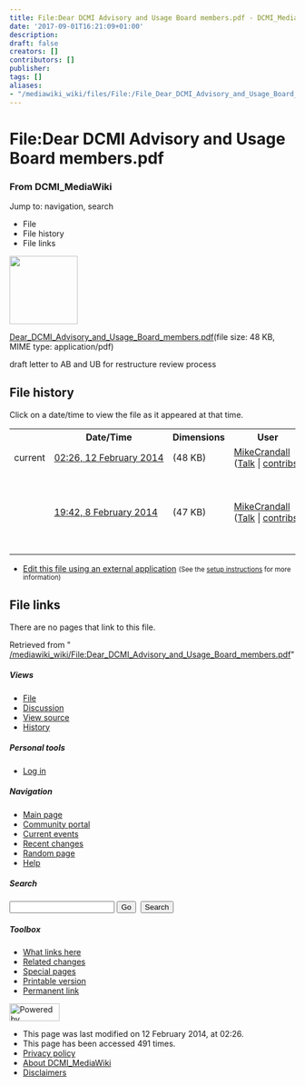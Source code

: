 ```yaml
---
title: File:Dear DCMI Advisory and Usage Board members.pdf - DCMI_MediaWiki
date: '2017-09-01T16:21:09+01:00'
description: 
draft: false
creators: []
contributors: []
publisher: 
tags: []
aliases:
- "/mediawiki_wiki/files/File:/File_Dear_DCMI_Advisory_and_Usage_Board_members.pdf.html"
---
```


<a id="top"></a>
# File:Dear DCMI Advisory and Usage Board members.pdf

### From DCMI\_MediaWiki

Jump to: navigation, search
<!-- start content -->
- File
- File history
- File links

 [<img alt="" src="/skins/common/images/icons/fileicon-pdf.png" width="120" height="120">](/mediawiki_wiki/files/Dear_DCMI_Advisory_and_Usage_Board_members.pdf)

[Dear\_DCMI\_Advisory\_and\_Usage\_Board\_members.pdf](/mediawiki_wiki/files/Dear_DCMI_Advisory_and_Usage_Board_members.pdf "Dear DCMI Advisory and Usage Board members.pdf")‎(file size: 48 KB, MIME type: application/pdf)

draft letter to AB and UB for restructure review process

<!-- 
NewPP limit report
Preprocessor node count: 1/1000000
Post-expand include size: 0/2097152 bytes
Template argument size: 0/2097152 bytes
Expensive parser function count: 0/100
-->
## File history

Click on a date/time to view the file as it appeared at that time.

<table class="wikitable filehistory">
  <tr>
    <td></td>
    <th>Date/Time</th>
    <th>Dimensions</th>
    <th>User</th>
    <th>Comment</th>
  </tr>
  <tr>
    <td>current</td>
    <td class="filehistory-selected" style="white-space: nowrap;"><a href="/mediawiki_wiki/files/Dear_DCMI_Advisory_and_Usage_Board_members.pdf">02:26, 12 February 2014</a></td>
    <td> <span style="white-space: nowrap;">(48 KB)</span>
    </td>
    <td>
      <a href="/index.php?title=User:MikeCrandall&amp;action=edit&amp;redlink=1" class="new mw-userlink" title="User:MikeCrandall (page does not exist)">MikeCrandall</a> <span style="white-space: nowrap;"> <span class="mw-usertoollinks">(<a href="/index.php?title=User_talk:MikeCrandall&amp;action=edit&amp;redlink=1" class="new" title="User talk:MikeCrandall (page does not exist)">Talk</a> | <a href="/index.php/Special:Contributions/MikeCrandall" title="Special:Contributions/MikeCrandall">contribs</a>)</span></span>
    </td>
    <td></td>
  </tr>
  <tr>
    <td></td>
    <td style="white-space: nowrap;"><a href="/images/archive/4/44/20140212022632%21Dear_DCMI_Advisory_and_Usage_Board_members.pdf">19:42, 8 February 2014</a></td>
    <td> <span style="white-space: nowrap;">(47 KB)</span>
    </td>
    <td>
      <a href="/index.php?title=User:MikeCrandall&amp;action=edit&amp;redlink=1" class="new mw-userlink" title="User:MikeCrandall (page does not exist)">MikeCrandall</a> <span style="white-space: nowrap;"> <span class="mw-usertoollinks">(<a href="/index.php?title=User_talk:MikeCrandall&amp;action=edit&amp;redlink=1" class="new" title="User talk:MikeCrandall (page does not exist)">Talk</a> | <a href="/index.php/Special:Contributions/MikeCrandall" title="Special:Contributions/MikeCrandall">contribs</a>)</span></span>
    </td>
    <td> <span class="comment">(draft letter to AB and UB for restructure review process)</span>
    </td>
  </tr>
</table>

  

- [Edit this file using an external application](/index.php?title=File:Dear_DCMI_Advisory_and_Usage_Board_members.pdf&action=edit&externaledit=true&mode=file "File:Dear DCMI Advisory and Usage Board members.pdf") <small>(See the <a href="http://www.mediawiki.org/wiki/Manual:External_editors" class="external text" rel="nofollow">setup instructions</a> for more information)</small>

## File links

There are no pages that link to this file.

Retrieved from " [/mediawiki_wiki/File:Dear\_DCMI\_Advisory\_and\_Usage\_Board\_members.pdf](/mediawiki_wiki/files/File:/File:Dear_DCMI_Advisory_and_Usage_Board_members.pdf.html)"

<!-- end content -->

##### Views

- [File](/mediawiki_wiki/files/File:/File:Dear_DCMI_Advisory_and_Usage_Board_members.pdf.html "View the file page [c]")
- [Discussion](/index.php?title=File_talk:Dear_DCMI_Advisory_and_Usage_Board_members.pdf&action=edit&redlink=1 "Discussion about the content page [t]")
- [View source](/index.php?title=File:Dear_DCMI_Advisory_and_Usage_Board_members.pdf&action=edit "This page is protected.
You can view its source [e]")
- [History](/index.php?title=File:Dear_DCMI_Advisory_and_Usage_Board_members.pdf&action=history "Past revisions of this page [h]")

##### Personal tools

- [Log in](/index.php?title=Special:UserLogin&returnto=File:Dear_DCMI_Advisory_and_Usage_Board_members.pdf "You are encouraged to log in; however, it is not mandatory [o]")

<script type="text/javascript"> if (window.isMSIE55) fixalpha(); </script>

##### Navigation

- [Main page](/index.php/Main_Page "Visit the main page [z]")
- [Community portal](/index.php/DCMI_MediaWiki:Community_portal "About the project, what you can do, where to find things")
- [Current events](/index.php/DCMI_MediaWiki:Current_events "Find background information on current events")
- [Recent changes](/index.php/Special:RecentChanges "The list of recent changes in the wiki [r]")
- [Random page](/index.php/Special:Random "Load a random page [x]")
- [Help](/index.php/Help:Contents "The place to find out")

##### <label for="searchInput">Search</label>

<form action="/index.php" id="searchform">
				<input type="hidden" name="title" value="Special:Search">
				<input id="searchInput" title="Search DCMI_MediaWiki" accesskey="f" type="search" name="search">
				<input type="submit" name="go" class="searchButton" id="searchGoButton" value="Go" title="Go to a page with this exact name if exists"> 
				<input type="submit" name="fulltext" class="searchButton" id="mw-searchButton" value="Search" title="Search the pages for this text">
			</form>

##### Toolbox

- [What links here](/index.php/Special:WhatLinksHere/File:Dear_DCMI_Advisory_and_Usage_Board_members.pdf "List of all wiki pages that link here [j]")
- [Related changes](/index.php/Special:RecentChangesLinked/File:Dear_DCMI_Advisory_and_Usage_Board_members.pdf "Recent changes in pages linked from this page [k]")
- [Special pages](/index.php/Special:SpecialPages "List of all special pages [q]")
- [Printable version](/index.php?title=File:Dear_DCMI_Advisory_and_Usage_Board_members.pdf&printable=yes "Printable version of this page [p]")
- [Permanent link](/index.php?title=File:Dear_DCMI_Advisory_and_Usage_Board_members.pdf&oldid=6659 "Permanent link to this revision of the page")

<!-- end of the left (by default at least) column -->

 [<img src="/skins/common/images/poweredby_mediawiki_88x31.png" height="31" width="88" alt="Powered by MediaWiki">](http://www.mediawiki.org/)

- This page was last modified on 12 February 2014, at 02:26.
- This page has been accessed 491 times.
- [Privacy policy](/index.php/DCMI_MediaWiki:Privacy_policy "DCMI MediaWiki:Privacy policy")
- [About DCMI\_MediaWiki](/index.php/DCMI_MediaWiki:About "DCMI MediaWiki:About")
- [Disclaimers](/index.php/DCMI_MediaWiki:General_disclaimer "DCMI MediaWiki:General disclaimer")

<script>if (window.runOnloadHook) runOnloadHook();</script><!-- Served in 0.475 secs. -->
